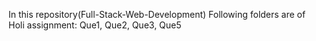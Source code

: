 In this repository(Full-Stack-Web-Development)
Following folders are of Holi assignment:
Que1, Que2, Que3, Que5
